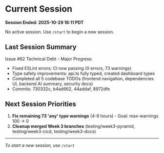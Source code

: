 # Current Session

**Session Ended: 2025-10-29 16:11 PDT**

No active session. Use `/start` to begin a new session.

## Last Session Summary

Issue #62 Technical Debt - Major Progress:
- Fixed ESLint errors: CI now passing (0 errors, 73 warnings)
- Type safety improvements: api.ts fully typed, created dashboard types
- Completed all 5 codebase TODOs (frontend navigation, dependencies UI, backend AI summary, security docs)
- Commits: 730332c, b4ad662, 44addaf, 8972dfe

## Next Session Priorities

1. **Fix remaining 73 'any' type warnings** (4-6 hours) - Goal: max-warnings 100 → 0
2. **Cleanup merged Week 3 branches** (testing/week3-pyramid, testing/week3-cicd, testing/week3-docs)

---

*To start a new session, use `/start`*
